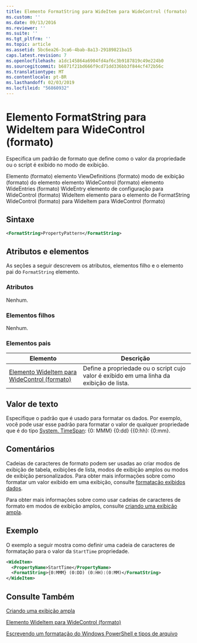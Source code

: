 ```yaml
---
title: Elemento FormatString para WideItem para WideControl (formato) | Microsoft Docs
ms.custom: ''
ms.date: 09/13/2016
ms.reviewer: ''
ms.suite: ''
ms.tgt_pltfrm: ''
ms.topic: article
ms.assetid: 5bc6ea26-3ca6-4bab-8a13-29189821ba15
caps.latest.revision: 7
ms.openlocfilehash: a1dc145864a6904fd4af6c3b9187819c49e224b0
ms.sourcegitcommit: b6871f21bd666f9cd71dd336bb3f844cf472b56c
ms.translationtype: MT
ms.contentlocale: pt-BR
ms.lasthandoff: 02/03/2019
ms.locfileid: "56860932"
---
```

# <a name="formatstring-element-for-wideitem-for-widecontrol-format"></a>Elemento FormatString para WideItem para WideControl (formato)

Especifica um padrão de formato que define como o valor da propriedade ou o script é exibido no modo de exibição.

Elemento (formato) elemento ViewDefinitions (formato) modo de exibição (formato) do elemento elemento WideControl (formato) elemento WideEntries (formato) WideEntry elemento de configuração para WideControl (formato) WideItem elemento para o elemento de FormatString WideControl (formato) para WideItem para WideControl (formato)

## <a name="syntax"></a>Sintaxe

```xml
<FormatString>PropertyPattern</FormatString>
```

## <a name="attributes-and-elements"></a>Atributos e elementos

As seções a seguir descrevem os atributos, elementos filho e o elemento pai do `FormatString` elemento.

### <a name="attributes"></a>Atributos

Nenhum.

### <a name="child-elements"></a>Elementos filhos

Nenhum.

### <a name="parent-elements"></a>Elementos pais

|Elemento|Descrição|
|-------------|-----------------|
|[Elemento WideItem para WideControl (formato)](./wideitem-element-for-widecontrol-format.md)|Define a propriedade ou o script cujo valor é exibido em uma linha da exibição de lista.|

## <a name="text-value"></a>Valor de texto

Especifique o padrão que é usado para formatar os dados. Por exemplo, você pode usar esse padrão para formatar o valor de qualquer propriedade que é do tipo [System. TimeSpan](/dotnet/api/System.TimeSpan): {0: MMM} {0:dd} {{0:hh}: {0:mm}.

## <a name="remarks"></a>Comentários

Cadeias de caracteres de formato podem ser usadas ao criar modos de exibição de tabela, exibições de lista, modos de exibição amplos ou modos de exibição personalizados. Para obter mais informações sobre como formatar um valor exibido em uma exibição, consulte [formatação exibidos dados](./formatting-displayed-data.md).

Para obter mais informações sobre como usar cadeias de caracteres de formato em modos de exibição amplos, consulte [criando uma exibição ampla](./creating-a-wide-view.md).

## <a name="example"></a>Exemplo

O exemplo a seguir mostra como definir uma cadeia de caracteres de formatação para o valor da `StartTime` propriedade.

```xml
<WideItem>
  <PropertyName>StartTime</PropertyName>
  <FormatString>{0:MMM} (0:DD) (0:HH):(0:MM)</FormatString>
</WideItem>
```

## <a name="see-also"></a>Consulte Também

[Criando uma exibição ampla](./creating-a-wide-view.md)

[Elemento WideItem para WideControl (formato)](./wideitem-element-for-widecontrol-format.md)

[Escrevendo um formatação do Windows PowerShell e tipos de arquivo](./writing-a-powershell-formatting-file.md)
